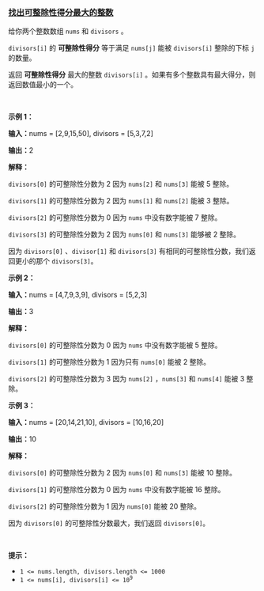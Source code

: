 ### [找出可整除性得分最大的整数](https://leetcode-cn.com/problems/find-the-maximum-divisibility-score)

<p>给你两个整数数组 <code>nums</code> 和 <code>divisors</code> 。</p>

<p><code>divisors[i]</code> 的 <strong>可整除性得分</strong> 等于满足 <code>nums[j]</code> 能被 <code>divisors[i]</code> 整除的下标 <code>j</code> 的数量。</p>

<p>返回 <strong>可整除性得分</strong> 最大的整数 <code>divisors[i]</code> 。如果有多个整数具有最大得分，则返回数值最小的一个。</p>

<p>&nbsp;</p>

<p><strong class="example">示例 1：</strong></p>

<div class="example-block">
<p><strong>输入：</strong><span class="example-io">nums = [2,9,15,50], divisors = [5,3,7,2]</span></p>

<p><strong>输出：</strong><span class="example-io">2</span></p>

<p><strong>解释：</strong></p>

<p><code>divisors[0]</code>&nbsp;的可整除性分数为 2 因为&nbsp;<code>nums[2]</code> 和&nbsp;<code>nums[3]</code>&nbsp;能被 5 整除。</p>

<p><code>divisors[1]</code> 的可整除性分数为 2 因为&nbsp;<code>nums[1]</code>&nbsp;和&nbsp;<code>nums[2]</code>&nbsp;能被 3 整除。</p>

<p><code>divisors[2]</code> 的可整除性分数为 0 因为&nbsp;<code>nums</code>&nbsp;中没有数字能被 7 整除。</p>

<p><code>divisors[3]</code> 的可整除性分数为 2 因为 <code>nums[0]</code> 和&nbsp;<code>nums[3]</code>&nbsp;能够被 2 整除。</p>

<p>因为&nbsp;<code>divisors[0]</code>&nbsp;、<code>divisor[1]</code> 和&nbsp;<code>divisors[3]</code>&nbsp;有相同的可整除性分数，我们返回更小的那个&nbsp;<code>divisors[3]</code>。</p>
</div>

<p><strong class="example">示例 2：</strong></p>

<div class="example-block">
<p><strong>输入：</strong><span class="example-io">nums = [4,7,9,3,9], divisors = [5,2,3]</span></p>

<p><strong>输出：</strong><span class="example-io">3</span></p>

<p><strong>解释：</strong></p>

<p><code>divisors[0]</code> 的可整除性分数为 0&nbsp;因为&nbsp;<code>nums</code>&nbsp;中没有数字能被 5 整除。</p>

<p><code>divisors[1]</code> 的可整除性分数为 1 因为只有 <code>nums[0]</code>&nbsp;能被 2 整除。</p>

<p><code>divisors[2]</code> 的可整除性分数为 3 因为&nbsp;<code>nums[2]</code>&nbsp;，<code>nums[3]</code>&nbsp;和&nbsp;<code>nums[4]</code>&nbsp;能被 3 整除。</p>
</div>

<p><strong class="example">示例 3：</strong></p>

<div class="example-block">
<p><strong>输入：</strong><span class="example-io">nums = [20,14,21,10], divisors = [10,16,20]</span></p>

<p><strong>输出：</strong><span class="example-io">10</span></p>

<p><strong>解释：</strong></p>

<p><code>divisors[0]</code> 的可整除性分数为 2 因为&nbsp;<code>nums[0]</code>&nbsp;和&nbsp;<code>nums[3]</code> 能被 10 整除。</p>

<p><code>divisors[1]</code> 的可整除性分数为 0 因为&nbsp;<code>nums</code>&nbsp;中没有数字能被 16&nbsp;整除。</p>

<p><code>divisors[2]</code> 的可整除性分数为 1 因为&nbsp;<code>nums[0]</code>&nbsp;能被 20&nbsp;整除。</p>

<p>因为&nbsp;<code>divisors[0]</code>&nbsp;的可整除性分数最大，我们返回&nbsp;<code>divisors[0]</code>。</p>
</div>

<p>&nbsp;</p>

<p><strong>提示：</strong></p>

<ul>
	<li><code>1 &lt;= nums.length, divisors.length &lt;= 1000</code></li>
	<li><code>1 &lt;= nums[i], divisors[i] &lt;= 10<sup>9</sup></code></li>
</ul>
